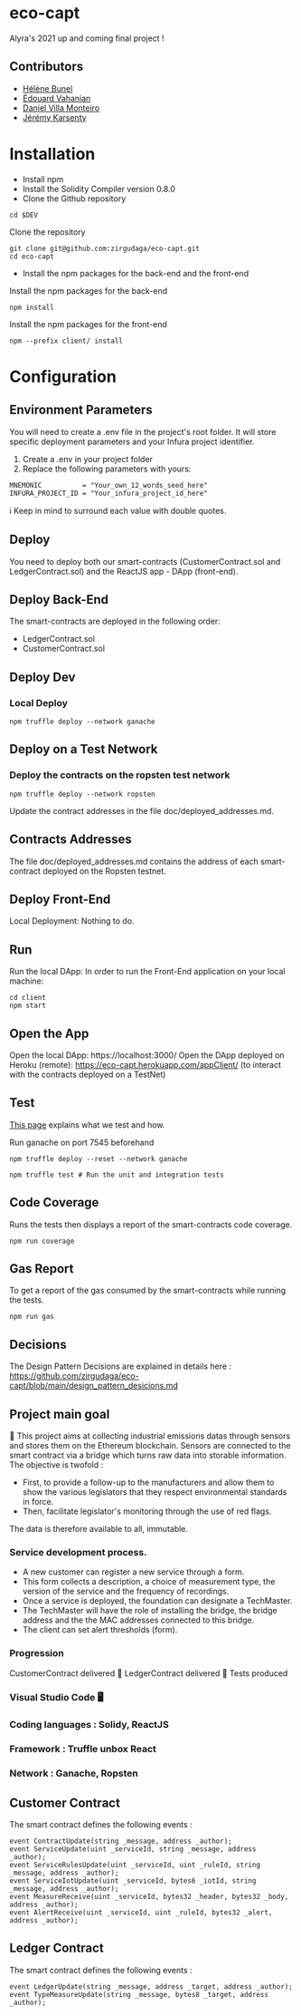 # eco-capt
 Alyra's 2021 up and coming final project !


## Contributors

- [Hélène Bunel](https://github.com/Helene-mb)
- [Édouard Vahanian](https://github.com/edvahn)
- [Daniel Villa Monteiro](https://github.com/zirgudaga)
- [Jérémy Karsenty](https://github.com/jkarsenty)

# Installation

- Install npm
- Install the Solidity Compiler version 0.8.0
- Clone the Github repository

```
cd $DEV
```

Clone the repository

```
git clone git@github.com:zirgudaga/eco-capt.git
cd eco-capt
```

- Install the npm packages for the back-end and the front-end

Install the npm packages for the back-end
```
npm install
```

Install the npm packages for the front-end
```
npm --prefix client/ install
```

# Configuration

## Environment Parameters

You will need to create a .env file in the project's root folder. It will store specific deployment parameters and your Infura project identifier.
1. Create a .env in your project folder
2. Replace the following parameters with yours:
```
MNEMONIC          = "Your_own_12_words_seed_here"
INFURA_PROJECT_ID = "Your_infura_project_id_here"
```

ℹ️ Keep in mind to surround each value with double quotes.

## Deploy   

You need to deploy both our smart-contracts (CustomerContract.sol and LedgerContract.sol) and the ReactJS app - DApp (front-end).

## Deploy Back-End

The smart-contracts are deployed in the following order:
- LedgerContract.sol
- CustomerContract.sol

## Deploy Dev

### Local Deploy
```
npm truffle deploy --network ganache
```

## Deploy on a Test Network

### Deploy the contracts on the ropsten test network
```
npm truffle deploy --network ropsten
```

Update the contract addresses in the file doc/deployed_addresses.md.

## Contracts Addresses
The file doc/deployed_addresses.md contains the address of each smart-contract deployed on the Ropsten testnet.

## Deploy Front-End

Local Deployment:
Nothing to do.

## Run

Run the local DApp:
In order to run the Front-End application on your local machine:

```
cd client 
npm start
```

## Open the App

Open the local DApp: https://localhost:3000/
Open the DApp deployed on Heroku (remote): https://eco-capt.herokuapp.com/appClient/ (to interact with the contracts deployed on a TestNet)

## Test

[This page](https://github.com/zirgudaga/eco-capt/blob/main/tests_explication.md) explains what we test and how.

Run ganache on port 7545 beforehand
```
npm truffle deploy --reset --network ganache

npm truffle test # Run the unit and integration tests
```

## Code Coverage

Runs the tests then displays a report of the smart-contracts code coverage.
```
npm run coverage
```

## Gas Report

To get a report of the gas consumed by the smart-contracts while running the tests.
```
npm run gas
```

## Decisions

The Design Pattern Decisions are explained in details here : https://github.com/zirgudaga/eco-capt/blob/main/design_pattern_desicions.md



## Project main goal

📌  This project aims at collecting industrial emissions datas through sensors and stores them on the Ethereum blockchain.
Sensors are connected to the smart contract via a bridge which turns raw data into storable information.
The objective is twofold : 
- First, to provide a follow-up to the manufacturers and allow them to show the various legislators that they respect environmental standards in force.
- Then, facilitate legislator's monitoring through the use of red flags.

The data is therefore available to all, immutable.

### Service development process.

- A new customer can register a new service through a form.
- This form collects a description, a choice of measurement type, the version of the service and the frequency of recordings.
- Once a service is deployed, the foundation can designate a TechMaster.
- The TechMaster will have the role of installing the bridge, the bridge address and the the MAC addresses connected to this bridge.
- The client can set alert thresholds (form).

### Progression

CustomerContract delivered  🚀
LedgerContract delivered  🚀
Tests produced

### Visual Studio Code  🖥️

### Coding languages : Solidy, ReactJS

### Framework : Truffle unbox React 

### Network : Ganache, Ropsten

## Customer Contract

The smart contract defines the following events : 
```
event ContractUpdate(string _message, address _author);      
event ServiceUpdate(uint _serviceId, string _message, address _author);  
event ServiceRulesUpdate(uint _serviceId, uint _ruleId, string _message, address _author); 
event ServiceIotUpdate(uint _serviceId, bytes6 _iotId, string _message, address _author); 
event MeasureReceive(uint _serviceId, bytes32 _header, bytes32 _body, address _author); 
event AlertReceive(uint _serviceId, uint _ruleId, bytes32 _alert, address _author);  
```

## Ledger Contract
The smart contract defines the following events : 
```
event LedgerUpdate(string _message, address _target, address _author);  
event TypeMeasureUpdate(string _message, bytes8 _target, address _author);  
```
